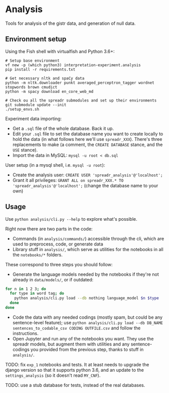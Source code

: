 Analysis
========

Tools for analysis of the gistr data, and generation of null data.

Environment setup
-----------------

Using the Fish shell with virtualfish and Python 3.6+:

```
# Setup base environment
vf new -p (which python3) interpretation-experiment.analysis
pip install -r requirements.txt

# Get necessary nltk and spaCy data
python -m nltk.downloader punkt averaged_perceptron_tagger wordnet stopwords brown cmudict
python -m spacy download en_core_web_md

# Check ou all the spreadr submodules and set up their environments
git submodule update --init
./setup_envs.sh
```

Experiment data importing:

* Get a `.sql` file of the whole database. Back it up.
* Edit your `.sql` file to set the database name you want to create locally to hold the data (in what follows here we'll use `spreadr_XXX`). There's three replacements to make (a comment, the `CREATE DATABASE` stance, and the `USE` stance).
* Import the data in MySQL: `mysql -u root < db.sql`

User setup (in a mysql shell, i.e. `mysql -u root`):

* Create the analysis user: `CREATE USER 'spreadr_analysis'@'localhost';`
* Grant it all privileges: `GRANT ALL on spreadr_XXX.* TO 'spreadr_analysis'@'localhost';` (change the database name to your own)

Usage
-----

Use `python analysis/cli.py --help` to explore what's possible.

Right now there are two parts in the code:

* Commands (in `analysis/commands/`) accessible through the cli, which are used to preprocess, code, or generate data
* Library stuff in `analysis/`, which serve as utilities for the notebooks in all the `notebooks/*` folders.

These correspond to three steps you should follow:

* Generate the language models needed by the notebooks if they're not already in `data/models/`, or if outdated:

```bash
for n in 1 2 3; do
  for type in word tag; do
    python analysis/cli.py load --db nothing language_model $n $type
  done
done
```

* Code the data with any needed codings (mostly spam, but could be any sentence-level feature); use `python analysis/cli.py load --db DB_NAME sentences_to_codable_csv CODING OUTFILE.csv` and follow the instructions.
* Open Jupyter and run any of the notebooks you want. They use the spreadr models, but augment them with utilities and any sentence-codings you provided from the previous step, thanks to stuff in `analysis/`.

TODO: fix `exp_1` notebooks and tests. It at least needs to upgrade the django version so that it supports python 3.6, and an update to the `settings_analysis` (so it doesn't read `MY_CNF`).

TODO: use a stub database for tests, instead of the real databases.
